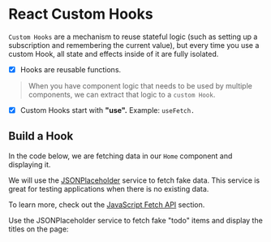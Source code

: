 # React Custom Hooks

`Custom Hooks` are a mechanism to reuse stateful logic (such as setting up a subscription and remembering the current value), but every time you use a custom Hook, all state and effects inside of it are fully isolated.

- [x] Hooks are reusable functions.

> When you have component logic that needs to be used by multiple components, we can extract that logic to a `custom Hook`.

- [x] Custom Hooks start with **"use".** Example: `useFetch.`

## Build a Hook

In the code below, we are fetching data in our `Home` component and displaying it.

We will use the <a href="https://jsonplaceholder.typicode.com/">JSONPlaceholder</a> service to fetch fake data. This service is great for testing applications when there is no existing data.

To learn more, check out the <a href="https://www.w3schools.com/js/js_api_fetch.asp">JavaScript Fetch API</a> section.

Use the JSONPlaceholder service to fetch fake "todo" items and display the titles on the page:
